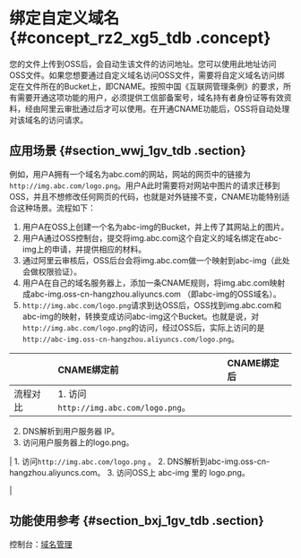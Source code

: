# 绑定自定义域名 {#concept_rz2_xg5_tdb .concept}

您的文件上传到OSS后，会自动生该文件的访问地址。您可以使用此地址访问OSS文件。如果您想要通过自定义域名访问OSS文件，需要将自定义域名访问绑定在文件所在的Bucket上，即CNAME。按照中国《互联网管理条例》的要求，所有需要开通这项功能的用户，必须提供工信部备案号，域名持有者身份证等有效资料，经由阿里云审批通过后才可以使用。在开通CNAME功能后，OSS将自动处理对该域名的访问请求。

## 应用场景 {#section_wwj_1gv_tdb .section}

例如，用户A拥有一个域名为abc.com的网站，网站的网页中的链接为`http://img.abc.com/logo.png`。用户A此时需要将对网站中图片的请求迁移到OSS，并且不想修改任何网页的代码，也就是对外链接不变，CNAME功能特别适合这种场景。流程如下：

1.  用户A在OSS上创建一个名为abc-img的Bucket，并上传了其网站上的图片。
2.  用户A通过OSS控制台，提交将img.abc.com这个自定义的域名绑定在abc-img上的申请，并提供相应的材料。
3.  通过阿里云审核后，OSS后台会将img.abc.com做一个映射到abc-img（此处会做权限验证）。
4.  用户A在自己的域名服务器上，添加一条CNAME规则，将img.abc.com映射成abc-img.oss-cn-hangzhou.aliyuncs.com （即abc-img的OSS域名）。
5.  `http://img.abc.com/logo.png`请求到达OSS后，OSS找到img.abc.com和abc-img的映射，转换变成访问abc-img这个Bucket。也就是说，对`http://img.abc.com/logo.png`的访问，经过OSS后，实际上访问的是`http://abc-img.oss-cn-hangzhou.aliyuncs.com/logo.png`。

| |CNAME绑定前|CNAME绑定后|
|:-|:-------|:-------|
|流程对比| 1.  访问`http://img.abc.com/logo.png`。
2.  DNS解析到用户服务器 IP。
3.  访问用户服务器上的logo.png。

 | 1.  访问`http://img.abc.com/logo.png` 。
2.  DNS解析到abc-img.oss-cn-hangzhou.aliyuncs.com。
3.  访问OSS上 abc-img 里的 logo.png。

 |

## 功能使用参考 {#section_bxj_1gv_tdb .section}

控制台：[域名管理](../../../../intl.zh-CN/控制台用户指南/管理存储空间/管理域名.md#)

